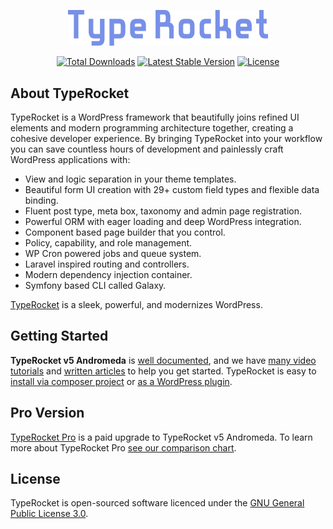 <p align="center"><a href="https://typerocket.com" target="_blank"><img src="https://raw.githubusercontent.com/TypeRocket/art/main/wordmark/typerocket.svg" width="320"></a></p>

<p align="center">
<a href="https://packagist.org/packages/typerocket/core"><img src="https://img.shields.io/packagist/dt/typerocket/core" alt="Total Downloads"></a>
<a href="https://packagist.org/packages/typerocket/core"><img src="https://img.shields.io/packagist/v/typerocket/core" alt="Latest Stable Version"></a>
<a href="https://packagist.org/packages/typerocket/core"><img src="https://img.shields.io/packagist/l/typerocket/core" alt="License"></a>
</p>

## About TypeRocket

TypeRocket is a WordPress framework that beautifully joins refined UI elements and modern programming architecture together, creating a cohesive developer experience. By bringing TypeRocket into your workflow you can save countless hours of development and painlessly craft WordPress applications with: 

- View and logic separation in your theme templates.
- Beautiful form UI creation with 29+ custom field types and flexible data binding.
- Fluent post type, meta box, taxonomy and admin page registration.
- Powerful ORM with eager loading and deep WordPress integration.
- Component based page builder that you control.
- Policy, capability, and role management.
- WP Cron powered jobs and queue system.
- Laravel inspired routing and controllers.
- Modern dependency injection container.
- Symfony based CLI called Galaxy.

[TypeRocket](https://typerocket.com/) is a sleek, powerful, and modernizes WordPress.

## Getting Started

**TypeRocket v5 Andromeda** is [well documented](https://typerocket.com/docs/v5/), and we have [many video tutorials](https://www.youtube.com/watch?v=wRH8R9MOO7I&list=PLh6jokL0yBPR1J7Gb4RksF3ao7r4agY9x) and [written articles](https://typerocket.com/getting-started/) to help you get started. TypeRocket is easy to [install via composer project](https://typerocket.com/docs/v5/composer-install/) or [as a WordPress plugin](https://typerocket.com/docs/v5/plugin-install/).

## Pro Version

[TypeRocket Pro](https://typerocket.com/pricing/) is a paid upgrade to TypeRocket v5 Andromeda. To learn more about TypeRocket Pro [see our comparison chart](https://typerocket.com/compare-versions/).

## License

TypeRocket is open-sourced software licenced under the [GNU General Public License 3.0](https://www.gnu.org/licenses/gpl-3.0.en.html).
